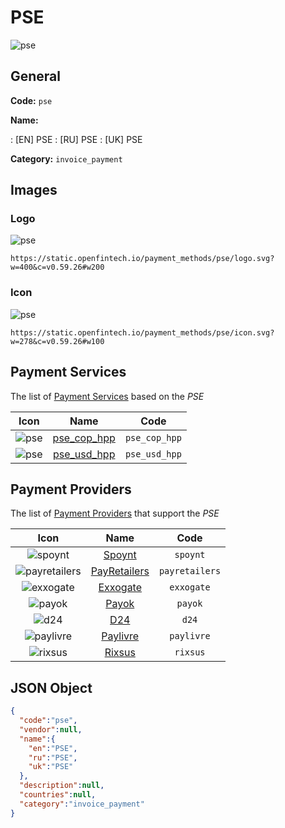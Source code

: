 
# PSE 
![pse](https://static.openfintech.io/payment_methods/pse/logo.svg?w=400&c=v0.59.26#w200)  

## General 
**Code:** `pse` 
 
**Name:** 
 
:	[EN] PSE 
:	[RU] PSE 
:	[UK] PSE 
 
**Category:** `invoice_payment` 
 

## Images 

### Logo 
![pse](https://static.openfintech.io/payment_methods/pse/logo.svg?w=400&c=v0.59.26#w200)  

```
https://static.openfintech.io/payment_methods/pse/logo.svg?w=400&c=v0.59.26#w200
```  

### Icon 
![pse](https://static.openfintech.io/payment_methods/pse/icon.svg?w=278&c=v0.59.26#w100)  

```
https://static.openfintech.io/payment_methods/pse/icon.svg?w=278&c=v0.59.26#w100
```  

## Payment Services 
 
The list of [Payment Services](/payment-services/) based on the _PSE_ 

|Icon|Name|Code| 
|:---:|:---:|:---:| 
|![pse](https://static.openfintech.io/payment_methods/pse/icon.svg?w=278&c=v0.59.26#w100) |[pse_cop_hpp](/payment-services/pse_cop_hpp/)|`pse_cop_hpp`| 
|![pse](https://static.openfintech.io/payment_methods/pse/icon.svg?w=278&c=v0.59.26#w100) |[pse_usd_hpp](/payment-services/pse_usd_hpp/)|`pse_usd_hpp`| 
 

## Payment Providers 
 
The list of [Payment Providers](/payment-providers/) that support the _PSE_ 

|Icon|Name|Code| 
|:---:|:---:|:---:| 
|![spoynt](https://static.openfintech.io/payment_providers/spoynt/icon.svg?w=278&c=v0.59.26#w100) |[Spoynt](/payment-providers/spoynt/)|`spoynt`| 
|![payretailers](https://static.openfintech.io/payment_providers/payretailers/icon.svg?w=278&c=v0.59.26#w100) |[PayRetailers](/payment-providers/payretailers/)|`payretailers`| 
|![exxogate](https://static.openfintech.io/payment_providers/exxogate/icon.svg?w=278&c=v0.59.26#w100) |[Exxogate](/payment-providers/exxogate/)|`exxogate`| 
|![payok](https://static.openfintech.io/payment_providers/payok/icon.png?w=278&c=v0.59.26#w100) |[Payok](/payment-providers/payok/)|`payok`| 
|![d24](https://static.openfintech.io/payment_providers/d24/icon.svg?w=278&c=v0.59.26#w100) |[D24](/payment-providers/d24/)|`d24`| 
|![paylivre](https://static.openfintech.io/payment_providers/paylivre/icon.png?w=278&c=v0.59.26#w100) |[Paylivre](/payment-providers/paylivre/)|`paylivre`| 
|![rixsus](https://static.openfintech.io/payment_providers/rixsus/icon.png?w=278&c=v0.59.26#w100) |[Rixsus](/payment-providers/rixsus/)|`rixsus`| 
 

## JSON Object 

```json
{
  "code":"pse",
  "vendor":null,
  "name":{
    "en":"PSE",
    "ru":"PSE",
    "uk":"PSE"
  },
  "description":null,
  "countries":null,
  "category":"invoice_payment"
}
```  

